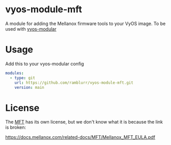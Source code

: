 # vyos-module-mft

A module for adding the Mellanox firmware tools to your VyOS image. To be used with [vyos-modular](https://github.com/jack-broadway/vyos-modular)

# Usage

Add this to your vyos-modular config

```yml
modules:
  - type: git
    url: https://github.com/ramblurr/vyos-module-mft.git
    version: main
```

# License

The [MFT](https://network.nvidia.com/products/adapter-software/firmware-tools/) has its own license, but we don't know what it is because the link is broken:

https://docs.mellanox.com/related-docs/MFT/Mellanox_MFT_EULA.pdf

